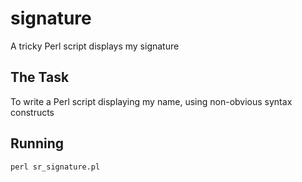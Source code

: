 # signature
A tricky Perl script displays my signature

## The Task

  To write a Perl script displaying my name,
    using non-obvious syntax constructs

## Running

    perl sr_signature.pl

